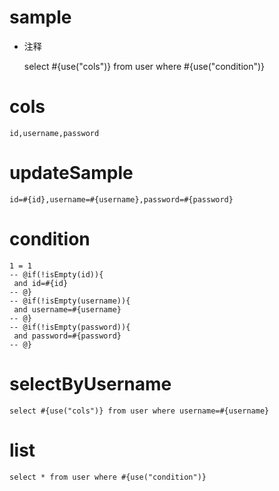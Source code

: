 sample
===

* 注释

  select #{use("cols")} from user where #{use("condition")}

cols
===

	id,username,password

updateSample
===

	id=#{id},username=#{username},password=#{password}

condition
===

	1 = 1  
	-- @if(!isEmpty(id)){
	 and id=#{id}
	-- @}
	-- @if(!isEmpty(username)){
	 and username=#{username}
	-- @}
	-- @if(!isEmpty(password)){
	 and password=#{password}
	-- @}

selectByUsername
===

    select #{use("cols")} from user where username=#{username}

list
===

    select * from user where #{use("condition")} 